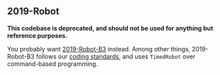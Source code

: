 2019-Robot
---

**This codebase is deprecated, and should not be used for anything but reference purposes.**

You probably want [2019-Robot-B3](https://github.com/frc868/2019-Robot-B3) instead.
Among other things, 2019-Robot-B3 follows our [coding standards](https://wiki.techhounds.com/posts/2019-11-12-coding-standards.html), and uses `TimedRobot` over command-based programming.
